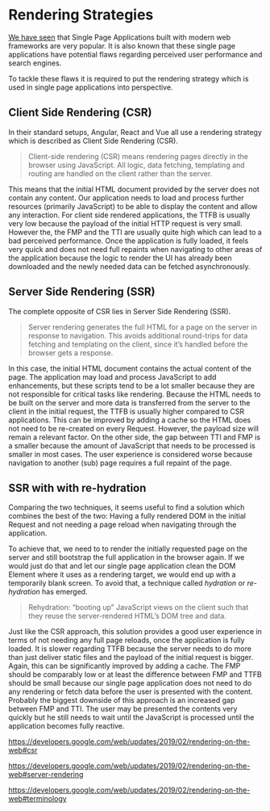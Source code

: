 # Rendering Strategies

[We have seen](./motivation) that Single Page Applications built with modern web frameworks are very popular.
It is also known that these single page applications have potential flaws regarding perceived user performance and search engines.

To tackle these flaws it is required to put the rendering strategy which is used in single page applications into perspective.

## Client Side Rendering (CSR)

In their standard setups, Angular, React and Vue all use a rendering strategy which is described as Client Side Rendering (CSR).

> Client-side rendering (CSR) means rendering pages directly in the browser using JavaScript. All logic, data fetching, templating and routing are handled on the client rather than the server.

This means that the initial HTML document provided by the server does not contain any content.
Our application needs to load and process further resources (primarily JavaScript) to be able to display the content and allow any interaction.
For client side rendered applications, the TTFB is usually very low because the payload of the initial HTTP request is very small.
However the, the FMP and the TTI are usually quite high which can lead to a bad perceived performance. 
Once the application is fully loaded, it feels very quick and does not need full repaints when navigating to other areas of the application because the logic to render the UI has already been downloaded and the newly needed data can be fetched asynchronously. 

## Server Side Rendering (SSR)

The complete opposite of CSR lies in Server Side Rendering (SSR).
  
> Server rendering generates the full HTML for a page on the server in response to navigation. This avoids additional round-trips for data fetching and templating on the client, since it’s handled before the browser gets a response.

In this case, the initial HTML document contains the actual content of the page.
The application may load and process JavaScript to add enhancements, but these scripts tend to be a lot smaller because they are not responsible for critical tasks like rendering.
Because the HTML needs to be built on the server and more data is transferred from the server to the client in the initial request, the TTFB is usually higher compared to CSR applications.
This can be improved by adding a cache so the HTML does not need to be re-created on every Request. 
However, the payload size will remain a relevant factor.
On the other side, the gap between TTI and FMP is a smaller because the amount of JavaScript that needs to be processed is smaller in most cases.
The user experience is considered worse because navigation to another (sub) page requires a full repaint of the page.

## SSR with with re-hydration

Comparing the two techniques, it seems useful to find a solution which combines the best of the two:
Having a fully rendered DOM in the initial Request and not needing a page reload when navigating through the application.

To achieve that, we need to to render the initially requested page on the server and still bootstrap the full application in the browser again.
If we would just do that and let our single page application clean the DOM Element where it uses as a rendering target, we would end up with a temporarily blank screen.
To avoid that, a technique called *hydration* or *re-hydration* has emerged.

> Rehydration: “booting up” JavaScript views on the client such that they reuse the server-rendered HTML’s DOM tree and data.
 
Just like the CSR approach, this solution provides a good user experience in terms of not needing any full page reloads, once the application is fully loaded.
It is slower regarding TTFB because the server needs to do more than just deliver static files and the payload of the initial request is bigger.
Again, this can be significantly improved by adding a cache.
The FMP should be comparably low or at least the difference between FMP and TTFB should be small because our single page application does not need to do any rendering or fetch data before the user is presented with the content.
Probably the biggest downside of this approach is an increased gap between FMP and TTI.
The user may be presented the contents very quickly but he still needs to wait until the JavaScript is processed until the application becomes fully reactive.    
  
https://developers.google.com/web/updates/2019/02/rendering-on-the-web#csr

https://developers.google.com/web/updates/2019/02/rendering-on-the-web#server-rendering

https://developers.google.com/web/updates/2019/02/rendering-on-the-web#terminology
